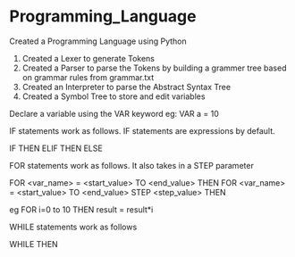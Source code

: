 # Programming_Language
 Created a Programming Language using Python

1. Created a Lexer to generate Tokens
2. Created a Parser to parse the Tokens by building a grammer tree based on grammar rules from grammar.txt 
3. Created an Interpreter to parse the Abstract Syntax Tree
4. Created a Symbol Tree to store and edit variables


Declare a variable using the VAR keyword eg: VAR a = 10

IF statements work as follows. IF statements are expressions by default.

IF <condition> 
	THEN <expression>
ELIF <condition>
	THEN <expression>
ELSE
	<expression>


FOR statements work as follows. It also takes in a STEP parameter

FOR <var_name> = <start_value> TO <end_value> THEN <expression>
FOR <var_name> = <start_value> TO <end_value> STEP <step_value> THEN <expression>
 
 eg FOR i=0 to 10 THEN result = result*i
 
 
WHILE statements work as follows 

WHILE <condition> THEN <expr>
